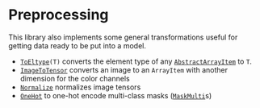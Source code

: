 # Preprocessing

This library also implements some general transformations useful for getting data ready to be put into a model.

- [`ToEltype`](@ref)`(T)` converts the element type of any [`AbstractArrayItem`](@ref) to `T`.
- [`ImageToTensor`](@ref) converts an image to an `ArrayItem` with another dimension for the color channels 
- [`Normalize`](@ref) normalizes image tensors
- [`OneHot`](@ref) to one-hot encode multi-class masks ([`MaskMulti`](@ref)s)

